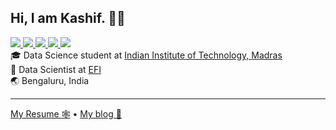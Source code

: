 <h2>Hi, I am Kashif. 👋🏻</h2>
<a href="https://leetcode.com/ifkash">
  <img src="https://img.shields.io/badge/Leetcode-orange?style=for-the-badge&logo=leetcode&logoColor=black"/>
</a>

<a href="https://www.linkedin.com/in/kashifulhaque">
  <img src="https://img.shields.io/badge/LinkedIn-0077B5?style=for-the-badge&logo=linkedin&logoColor=white"/> 
</a>

<a href="mailto:haque.kashiful7@gmail.com">
  <img src="https://img.shields.io/badge/Gmail-D14836?style=for-the-badge&logo=gmail&logoColor=white"/>
</a>

<a href="https://twitter.com/notifkash">
  <img src="https://img.shields.io/badge/Twitter-1DA1F2?style=for-the-badge&logo=twitter&logoColor=white"/>
</a>

<a href="https://www.instagram.com/enderboi25">
  <img src="https://img.shields.io/badge/Instagram-E4405F?style=for-the-badge&logo=instagram&logoColor=white"/>
</a>

<div>🎓 Data Science student at <a href="https://www.iitm.ac.in">Indian Institute of Technology, Madras</a></div>
<div>🧪 Data Scientist at <a href="https://www.efi.com/">EFI</a></div>
<div>🌏 Bengaluru, India</div>

<hr />

<a href="https://ifkash.pages.dev">My Resume 🕸</a> • <a href="https://ifkash.hashnode.dev">My blog 📃</a>
